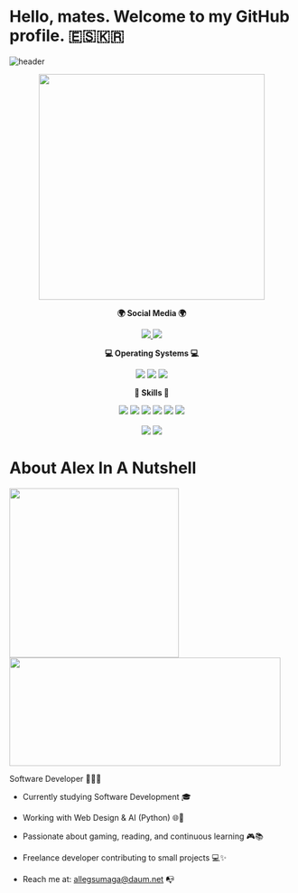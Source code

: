 # Hello, mates. Welcome to my GitHub profile. 🇪🇸🇰🇷
![header](https://capsule-render.vercel.app/api?type=waving&height=150&color=black&text=Alejandro%20Magana%20&fontColor=FFFFFF&fontSize=30&animation=fadeIn&section=header&reversal=false&textBg=false&desc=알렉스&descSize=16&descAlign=90&descAlignY=30&fontAlign=30&fontAlignY=40)
<div id="header" align="center">
  <img src="https://tenor.com/en-GB/view/dva-perfect-night-lesserafim-overwatch-ow-gif-18117093882082741914.gif" width="400"/>
</div>

<p align="center">
<Strong>🌍 Social Media 🌍 </Strong><br>
</p>

<p align="center" display="inline-block">
<a href="https://github.com/Allegsu">
<img src="https://img.shields.io/badge/github-%23121011.svg?style=for-the-badge&logo=github&logoColor=white" />
<a>
<a href="https://allegsu.github.io/alex_portfolio/">
<img src="https://img.shields.io/badge/%EC%95%8C%EB%A0%89%EC%8A%A4--Website-badge?style=for-the-badge&logo=fireship&logoColor=white&color=%23900909"/>
<a>
</p>


<p align="center">
<Strong>💻 Operating Systems 💻</Strong><br>
</p>

<p align="center" display="inline-block">
<img src="https://img.shields.io/badge/mac%20os-000000?style=for-the-badge&logo=apple&logoColor=white"/>
<img src="https://img.shields.io/badge/Arch_Linux-1793D1?style=for-the-badge&logo=arch-linux&logoColor=white"/>
<img src="https://img.shields.io/badge/Windows-131c31?style=for-the-badge&logo=windows&logoColor=white"/>
</p>

<p align="center">
<Strong>🚀 Skills 🚀</Strong><br>
</p>

<p align="center" display="inline-block">
<img src="https://img.shields.io/badge/HTML5-E34F26?style=for-the-badge&logo=html5&logoColor=white" />
<img src="https://img.shields.io/badge/CSS3-1572B6?style=for-the-badge&logo=css3&logoColor=white" />
<img src="https://img.shields.io/badge/JavaScript-F7DF1E?style=for-the-badge&logo=javascript&logoColor=black" />
<img src="https://img.shields.io/badge/react-badge?style=for-the-badge&logo=react&logoColor=white&color=black" />
<img src="https://img.shields.io/badge/python-badge?style=for-the-badge&logo=python&logoColor=white&color=%232f0361"/>
<img src="https://img.shields.io/badge/Java-ED8B00?style=for-the-badge&logo=openjdk&logoColor=white" />
<br><br>
<img src="https://img.shields.io/badge/MySQL-005C84?style=for-the-badge&logo=mysql&logoColor=white" />
<img src="https://img.shields.io/badge/git-badge?style=for-the-badge&logo=git&logoColor=white&color=%23c40000" />
</p>

<h1>About Alex In A Nutshell</h1>

<div align="justify">
<img src="https://media.giphy.com/media/f9SpXPGrTmMUV6hCFA/giphy.gif" width="300" height="300" />
<img src="https://media.giphy.com/media/E4Mxjhqe3e45dFXDl7/giphy.gif" width="480" height="192" />
<p align="justify">

Software Developer 👨🏻‍💻

- Currently studying Software Development 🎓

- Working with Web Design & AI (Python) 🌐🤖

- Passionate about gaming, reading, and continuous learning 🎮📚

- Freelance developer contributing to small projects 💻✨

- Reach me at: allegsumaga@daum.net 📭 
</p>

</div>
</div>
